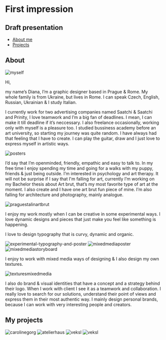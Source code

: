 # First impression

## Draft presentation

- [About me](#about)
- [Projects](#projects)

## About

![myself](img/brunette_standing-and-smiling.JPG)

Hi,

my name’s Diana, I’m a graphic designer based in Prague & Rome. My whole family is from Ukraine, but lives in Rome. I can speak Czech, English, Russian, Ukrainian & I study Italian.

I currently work for two advertising companies named Saatchi & Saatchi and Prinity, I love teamwork and I’m a big fan of deadlines. I mean, I can make it till deadline if it’s neccessary. I also freelance occasionally, working only with myself is a pleasure too. I studied bussiness academy before an art university, so starting my journey was quite random. I have always had that feeling that I have to create. I can play the guitar, draw and I just love to express myself in artistic ways.

![posters](img/feya-experimental-posters.png)

I’d say that I’m openminded, friendly, empathic and easy to talk to. In my free time I enjoy spending my time and going for a walks with my puppy, friends & just being outside. I’m interested in psychology and art therapy.  It will not be surprise if I say that I'm falling for art, currently I’m working on my Bachelor thesis about Art brut, that’s my most favorite type of art at the moment. I also create and I have one art brut fun piece of mine. I’m also falling for architecture and photography, mainly analogue.

![praguestalinartbrut](img/sta-lajf-art-brut-prag-brut.png)

I enjoy my work mostly when I can be creative in some experimental ways. I love dynamic designs and pieces that just make you feel like something is happening.

I love to design typography that is curvy, dynamic and organic.

![experimental-typography-and-poster](https://github.com/dbylen/efd/assets/148856075/183edc60-7fd6-468e-a5e0-35fc8178d094)
![mixedmediaposter](img/mixed-media-technique-on-a-poster.png)
![mixedmediastoryboard](img/mixed-media-animations-canvas.png)

I enjoy to work with mixed media ways of designing & I also design my own textures.

![texturesmixedmedia](img/mixed-media-technique-texturing.png)

I also do brand & visual identities that have a concept and a strategy behind their logo. When I work with client I see it as a teamwork and collaboration. I really love to search for our solutions, understand their point of views and express them in their most authentic way. I mainly design personal brands, because I can work with very interesting people and creators.

## My projects

![carolinegorg](img/caroline-gorg-logo-horizontal-and-vertical-with-photographies-of-products-and-herself.png
)
![atelierhaus](img/atelier-haus-logo-horizontal-and-vertical-with-photographies-of-their-fashion.png)
![veksl](img/veksl-logo-and-stickers.png)
![veksl](img/sentie-logo-horizontal-and-vertical.png)
